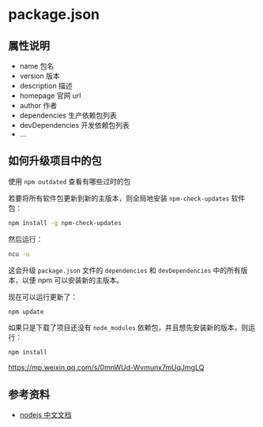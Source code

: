 # package.json

## 属性说明

-   name 包名
-   version 版本
-   description 描述
-   homepage 官网 url
-   author 作者
-   dependencies 生产依赖包列表
-   devDependencies 开发依赖包列表
-   ...

## 如何升级项目中的包

使用 `npm outdated` 查看有哪些过时的包

若要将所有软件包更新到新的主版本，则全局地安装 `npm-check-updates` 软件包：

```bash
npm install -g npm-check-updates
```

然后运行：

```bash
ncu -u
```

这会升级 `package.json` 文件的 `dependencies` 和 `devDependencies` 中的所有版本，以便 npm 可以安装新的主版本。

现在可以运行更新了：

```bash
npm update
```

如果只是下载了项目还没有 `node_modules` 依赖包，并且想先安装新的版本，则运行：

```bash
npm install
```

https://mp.weixin.qq.com/s/0mnWUd-Wvmunx7mUqJmgLQ

## 参考资料

-   [nodejs 中文文档](http://nodejs.cn/website2/learn/update-all-the-nodejs-dependencies-to-their-latest-version/)
